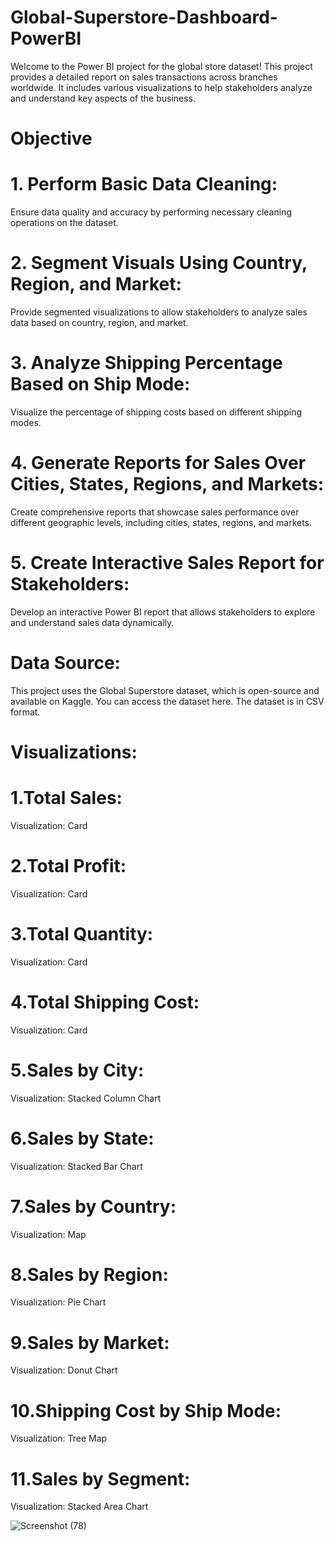 # Global-Superstore-Dashboard-PowerBI
Welcome to the Power BI project for the global store dataset! This project provides a detailed report on sales transactions across branches worldwide. It includes various visualizations to help stakeholders analyze and understand key aspects of the business.
# Objective
# 1. Perform Basic Data Cleaning:
  Ensure data quality and accuracy by performing necessary cleaning operations on the dataset.

# 2. Segment Visuals Using Country, Region, and Market:
  Provide segmented visualizations to allow stakeholders to analyze sales data based on country, region, and market.

# 3. Analyze Shipping Percentage Based on Ship Mode:
  Visualize the percentage of shipping costs based on different shipping modes.

# 4. Generate Reports for Sales Over Cities, States, Regions, and Markets:
  Create comprehensive reports that showcase sales performance over different geographic levels, including cities, states, regions, and markets.

# 5. Create Interactive Sales Report for Stakeholders:
  Develop an interactive Power BI report that allows stakeholders to explore and understand sales data dynamically.

# Data Source:
  This project uses the Global Superstore dataset, which is open-source and available on Kaggle. You can access the dataset here. The dataset is in CSV format.

# Visualizations:

# 1.Total Sales:
  Visualization: Card

# 2.Total Profit:
  Visualization: Card

# 3.Total Quantity:
  Visualization: Card

# 4.Total Shipping Cost:
  Visualization: Card

# 5.Sales by City:
  Visualization: Stacked Column Chart

# 6.Sales by State:
  Visualization: Stacked Bar Chart

# 7.Sales by Country:
  Visualization: Map

# 8.Sales by Region:
  Visualization: Pie Chart

# 9.Sales by Market:
  Visualization: Donut Chart

# 10.Shipping Cost by Ship Mode:
  Visualization: Tree Map

# 11.Sales by Segment:
  Visualization: Stacked Area Chart

![Screenshot (78)](https://github.com/shalusam07/Global-Superstore-Dashboard-PowerBI/assets/153529471/384e6326-d879-4134-999f-87359c7a2827)

